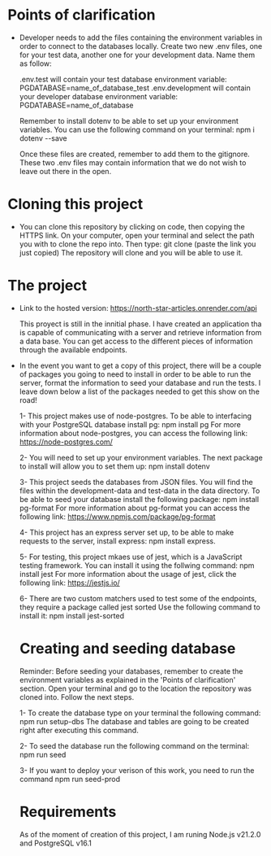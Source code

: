 # Points of clarification

- Developer needs to add the files containing the environment variables in order
  to connect to the databases locally.
  Create two new .env files, one for your test data, another one for your development data.
  Name them as follow:

  .env.test
  will contain your test database environment variable: PGDATABASE=name_of_database_test
  .env.development
  will contain your developer database environment variable: PGDATABASE=name_of_database

  Remember to install dotenv to be able to set up your environment variables. You can use
  the following command on your terminal: npm i dotenv --save

  Once these files are created, remember to add them to the gitignore. These two .env files
  may contain information that we do not wish to leave out there in the open.

# Cloning this project

- You can clone this repository by clicking on code, then copying the HTTPS link.
  On your computer, open your terminal and select the path you with to clone the repo into.
  Then type: git clone (paste the link you just copied)
  The repository will clone and you will be able to use it.

# The project

- Link to the hosted version: https://north-star-articles.onrender.com/api

  This proyect is still in the innitial phase. I have created an application tha is capable of communicating
  with a server and retrieve information from a data base. You can get access to the different pieces
  of information through the available endpoints.

- In the event you want to get a copy of this project, there will be a couple of packages you going to
  need to install in order to be able to run the server, format the information to seed your database
  and run the tests. I leave down below a list of the packages needed to get this show on the road!

  1- This project makes use of node-postgres. To be able to interfacing with your PostgreSQL database
  install pg: npm install pg
  For more information about node-postgres, you can access the following link:
  https://node-postgres.com/

  2- You will need to set up your environment variables. The next package to install will allow you
  to set them up: npm install dotenv

  3- This project seeds the databases from JSON files. You will find the files within the development-data
  and test-data in the data directory. To be able to seed your database install the following package:
  npm install pg-format
  For more information about pg-format you can access the following link:
  https://www.npmjs.com/package/pg-format

  4- This project has an express server set up, to be able to make requests to the server, install express:
  npm install express.

  5- For testing, this project mkaes use of jest, which is a JavaScript testing framework. You can install it
  using the follwing command: npm install jest
  For more information about the usage of jest, click the following link: https://jestjs.io/

  6- There are two custom matchers used to test some of the endpoints, they require a package called jest sorted
  Use the following command to install it: npm install jest-sorted

  # Creating and seeding database

  Reminder: Before seeding your databases, remember to create the environment variables as explained
  in the 'Points of clarification' section.
  Open your terminal and go to the location the repository was cloned into. Follow the next steps.

  1- To create the database type on your terminal the following command: npm run setup-dbs
  The database and tables are going to be created right after executing this command.

  2- To seed the database run the following command on the terminal: npm run seed

  3- If you want to deploy your verison of this work, you need to run the command npm run seed-prod

  # Requirements

  As of the moment of creation of this project, I am runing Node.js v21.2.0 and PostgreSQL v16.1
